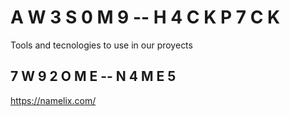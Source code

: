 # A W 3 S 0 M 9  --   H 4 C K P 7 C K
Tools and tecnologies to use in our proyects

## 7 W 9 2 O M E  --  N 4 M E 5
https://namelix.com/
